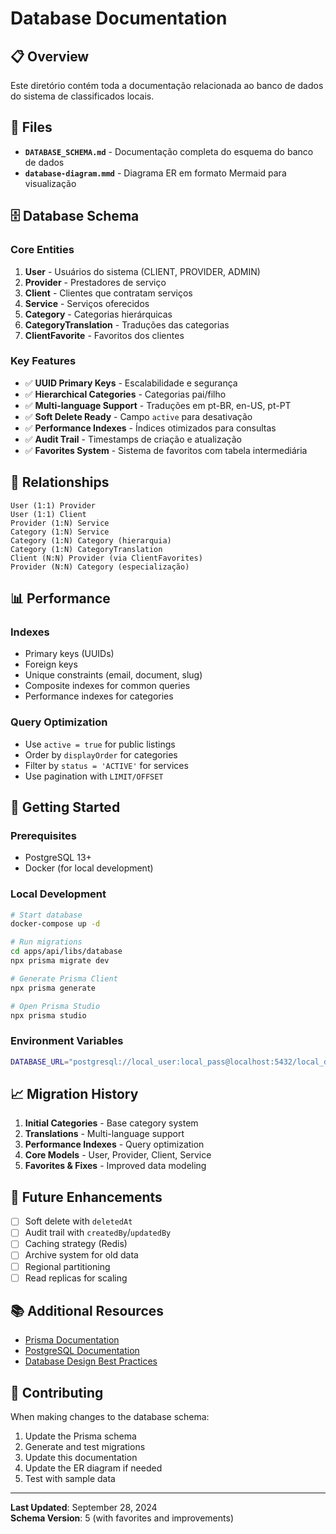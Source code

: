 # Database Documentation

## 📋 Overview

Este diretório contém toda a documentação relacionada ao banco de dados do sistema de classificados locais.

## 📁 Files

- **`DATABASE_SCHEMA.md`** - Documentação completa do esquema do banco de dados
- **`database-diagram.mmd`** - Diagrama ER em formato Mermaid para visualização

## 🗄️ Database Schema

### Core Entities

1. **User** - Usuários do sistema (CLIENT, PROVIDER, ADMIN)
2. **Provider** - Prestadores de serviço
3. **Client** - Clientes que contratam serviços
4. **Service** - Serviços oferecidos
5. **Category** - Categorias hierárquicas
6. **CategoryTranslation** - Traduções das categorias
7. **ClientFavorite** - Favoritos dos clientes

### Key Features

- ✅ **UUID Primary Keys** - Escalabilidade e segurança
- ✅ **Hierarchical Categories** - Categorias pai/filho
- ✅ **Multi-language Support** - Traduções em pt-BR, en-US, pt-PT
- ✅ **Soft Delete Ready** - Campo `active` para desativação
- ✅ **Performance Indexes** - Índices otimizados para consultas
- ✅ **Audit Trail** - Timestamps de criação e atualização
- ✅ **Favorites System** - Sistema de favoritos com tabela intermediária

## 🔗 Relationships

```
User (1:1) Provider
User (1:1) Client
Provider (1:N) Service
Category (1:N) Service
Category (1:N) Category (hierarquia)
Category (1:N) CategoryTranslation
Client (N:N) Provider (via ClientFavorites)
Provider (N:N) Category (especialização)
```

## 📊 Performance

### Indexes

- Primary keys (UUIDs)
- Foreign keys
- Unique constraints (email, document, slug)
- Composite indexes for common queries
- Performance indexes for categories

### Query Optimization

- Use `active = true` for public listings
- Order by `displayOrder` for categories
- Filter by `status = 'ACTIVE'` for services
- Use pagination with `LIMIT/OFFSET`

## 🚀 Getting Started

### Prerequisites

- PostgreSQL 13+
- Docker (for local development)

### Local Development

```bash
# Start database
docker-compose up -d

# Run migrations
cd apps/api/libs/database
npx prisma migrate dev

# Generate Prisma Client
npx prisma generate

# Open Prisma Studio
npx prisma studio
```

### Environment Variables

```bash
DATABASE_URL="postgresql://local_user:local_pass@localhost:5432/local_db?schema=public"
```

## 📈 Migration History

1. **Initial Categories** - Base category system
2. **Translations** - Multi-language support
3. **Performance Indexes** - Query optimization
4. **Core Models** - User, Provider, Client, Service
5. **Favorites & Fixes** - Improved data modeling

## 🔮 Future Enhancements

- [ ] Soft delete with `deletedAt`
- [ ] Audit trail with `createdBy`/`updatedBy`
- [ ] Caching strategy (Redis)
- [ ] Archive system for old data
- [ ] Regional partitioning
- [ ] Read replicas for scaling

## 📚 Additional Resources

- [Prisma Documentation](https://www.prisma.io/docs/)
- [PostgreSQL Documentation](https://www.postgresql.org/docs/)
- [Database Design Best Practices](https://www.postgresql.org/docs/current/ddl.html)

## 🤝 Contributing

When making changes to the database schema:

1. Update the Prisma schema
2. Generate and test migrations
3. Update this documentation
4. Update the ER diagram if needed
5. Test with sample data

---

**Last Updated**: September 28, 2024  
**Schema Version**: 5 (with favorites and improvements)

